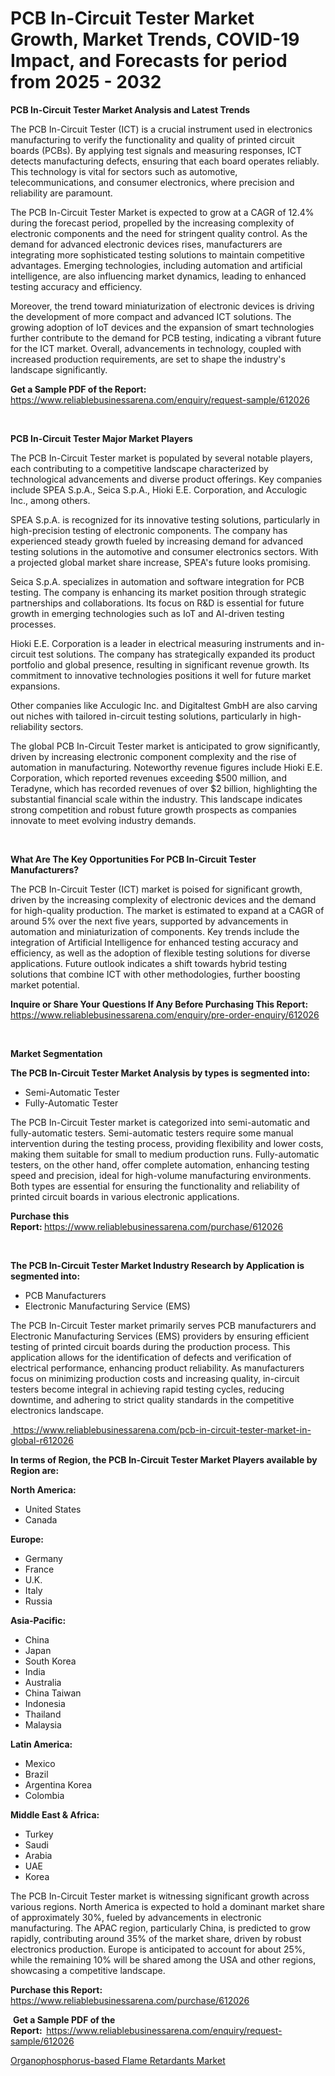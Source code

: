<p><h1>PCB In-Circuit Tester Market Growth, Market Trends, COVID-19 Impact, and Forecasts for period from 2025 - 2032</h1></p><p><strong>PCB In-Circuit Tester Market Analysis and Latest Trends</strong></p>
<p><p>The PCB In-Circuit Tester (ICT) is a crucial instrument used in electronics manufacturing to verify the functionality and quality of printed circuit boards (PCBs). By applying test signals and measuring responses, ICT detects manufacturing defects, ensuring that each board operates reliably. This technology is vital for sectors such as automotive, telecommunications, and consumer electronics, where precision and reliability are paramount.</p><p>The PCB In-Circuit Tester Market is expected to grow at a CAGR of 12.4% during the forecast period, propelled by the increasing complexity of electronic components and the need for stringent quality control. As the demand for advanced electronic devices rises, manufacturers are integrating more sophisticated testing solutions to maintain competitive advantages. Emerging technologies, including automation and artificial intelligence, are also influencing market dynamics, leading to enhanced testing accuracy and efficiency.</p><p>Moreover, the trend toward miniaturization of electronic devices is driving the development of more compact and advanced ICT solutions. The growing adoption of IoT devices and the expansion of smart technologies further contribute to the demand for PCB testing, indicating a vibrant future for the ICT market. Overall, advancements in technology, coupled with increased production requirements, are set to shape the industry's landscape significantly.</p></p>
<p><strong>Get a Sample PDF of the Report:&nbsp;</strong> <a href="https://www.reliablebusinessarena.com/enquiry/request-sample/612026?utm_campaign=3533&utm_medium=2&utm_source=Github&utm_content=ia&utm_term=23032025&utm_id=pcb-in-circuit-tester">https://www.reliablebusinessarena.com/enquiry/request-sample/612026</a></p>
<p>&nbsp;</p>
<p><strong>PCB In-Circuit Tester Major Market Players</strong></p>
<p><p>The PCB In-Circuit Tester market is populated by several notable players, each contributing to a competitive landscape characterized by technological advancements and diverse product offerings. Key companies include SPEA S.p.A., Seica S.p.A., Hioki E.E. Corporation, and Acculogic Inc., among others.</p><p>SPEA S.p.A. is recognized for its innovative testing solutions, particularly in high-precision testing of electronic components. The company has experienced steady growth fueled by increasing demand for advanced testing solutions in the automotive and consumer electronics sectors. With a projected global market share increase, SPEA's future looks promising.</p><p>Seica S.p.A. specializes in automation and software integration for PCB testing. The company is enhancing its market position through strategic partnerships and collaborations. Its focus on R&D is essential for future growth in emerging technologies such as IoT and AI-driven testing processes.</p><p>Hioki E.E. Corporation is a leader in electrical measuring instruments and in-circuit test solutions. The company has strategically expanded its product portfolio and global presence, resulting in significant revenue growth. Its commitment to innovative technologies positions it well for future market expansions.</p><p>Other companies like Acculogic Inc. and Digitaltest GmbH are also carving out niches with tailored in-circuit testing solutions, particularly in high-reliability sectors.</p><p>The global PCB In-Circuit Tester market is anticipated to grow significantly, driven by increasing electronic component complexity and the rise of automation in manufacturing. Noteworthy revenue figures include Hioki E.E. Corporation, which reported revenues exceeding $500 million, and Teradyne, which has recorded revenues of over $2 billion, highlighting the substantial financial scale within the industry. This landscape indicates strong competition and robust future growth prospects as companies innovate to meet evolving industry demands.</p></p>
<p>&nbsp;</p>
<p><strong>What Are The Key Opportunities For PCB In-Circuit Tester Manufacturers?</strong></p>
<p><p>The PCB In-Circuit Tester (ICT) market is poised for significant growth, driven by the increasing complexity of electronic devices and the demand for high-quality production. The market is estimated to expand at a CAGR of around 5% over the next five years, supported by advancements in automation and miniaturization of components. Key trends include the integration of Artificial Intelligence for enhanced testing accuracy and efficiency, as well as the adoption of flexible testing solutions for diverse applications. Future outlook indicates a shift towards hybrid testing solutions that combine ICT with other methodologies, further boosting market potential.</p></p>
<p><strong>Inquire or Share Your Questions If Any Before Purchasing This Report:</strong> <a href="https://www.reliablebusinessarena.com/enquiry/pre-order-enquiry/612026?utm_campaign=3533&utm_medium=2&utm_source=Github&utm_content=ia&utm_term=23032025&utm_id=pcb-in-circuit-tester">https://www.reliablebusinessarena.com/enquiry/pre-order-enquiry/612026</a></p>
<p>&nbsp;</p>
<p><strong>Market Segmentation</strong></p>
<p><strong>The PCB In-Circuit Tester Market Analysis by types is segmented into:</strong></p>
<p><ul><li>Semi-Automatic Tester</li><li>Fully-Automatic Tester</li></ul></p>
<p><p>The PCB In-Circuit Tester market is categorized into semi-automatic and fully-automatic testers. Semi-automatic testers require some manual intervention during the testing process, providing flexibility and lower costs, making them suitable for small to medium production runs. Fully-automatic testers, on the other hand, offer complete automation, enhancing testing speed and precision, ideal for high-volume manufacturing environments. Both types are essential for ensuring the functionality and reliability of printed circuit boards in various electronic applications.</p></p>
<p><strong>Purchase this Report:&nbsp;</strong><a href="https://www.reliablebusinessarena.com/purchase/612026?utm_campaign=3533&utm_medium=2&utm_source=Github&utm_content=ia&utm_term=23032025&utm_id=pcb-in-circuit-tester">https://www.reliablebusinessarena.com/purchase/612026</a></p>
<p>&nbsp;</p>
<p><strong>The PCB In-Circuit Tester Market Industry Research by Application is segmented into:</strong></p>
<p><ul><li>PCB Manufacturers</li><li>Electronic Manufacturing Service (EMS)</li></ul></p>
<p><p>The PCB In-Circuit Tester market primarily serves PCB manufacturers and Electronic Manufacturing Services (EMS) providers by ensuring efficient testing of printed circuit boards during the production process. This application allows for the identification of defects and verification of electrical performance, enhancing product reliability. As manufacturers focus on minimizing production costs and increasing quality, in-circuit testers become integral in achieving rapid testing cycles, reducing downtime, and adhering to strict quality standards in the competitive electronics landscape.</p></p>
<p><a href="https://www.reliablebusinessarena.com/pcb-in-circuit-tester-market-in-global-r612026?utm_campaign=3533&utm_medium=2&utm_source=Github&utm_content=ia&utm_term=23032025&utm_id=pcb-in-circuit-tester">&nbsp;https://www.reliablebusinessarena.com/pcb-in-circuit-tester-market-in-global-r612026</a></p>
<p><strong>In terms of Region, the PCB In-Circuit Tester Market Players available by Region are:</strong></p>
<p>
    <p> <strong> North America: </strong>
        <ul>
            <li>United States</li>
            <li>Canada</li>
        </ul>
        </p> 
    <p> <strong> Europe: </strong>
        <ul>
            <li>Germany</li>
            <li>France</li>
            <li>U.K.</li>
            <li>Italy</li>
            <li>Russia</li>
        </ul>
        </p> 
    <p> <strong> Asia-Pacific: </strong>
        <ul>
            <li>China</li>
            <li>Japan</li>
            <li>South Korea</li>
            <li>India</li>
            <li>Australia</li>
            <li>China Taiwan</li>
            <li>Indonesia</li>
            <li>Thailand</li>
            <li>Malaysia</li>
        </ul>
        </p> 
    <p> <strong> Latin America: </strong>
        <ul>
            <li>Mexico</li>
            <li>Brazil</li>
            <li>Argentina Korea</li>
            <li>Colombia</li>
        </ul>
        </p> 
    <p> <strong> Middle East & Africa: </strong>
        <ul>
            <li>Turkey</li>
            <li>Saudi</li>
            <li>Arabia</li>
            <li>UAE</li>
            <li>Korea</li>
        </ul>
    </p>
    </p>
<p><p>The PCB In-Circuit Tester market is witnessing significant growth across various regions. North America is expected to hold a dominant market share of approximately 30%, fueled by advancements in electronic manufacturing. The APAC region, particularly China, is predicted to grow rapidly, contributing around 35% of the market share, driven by robust electronics production. Europe is anticipated to account for about 25%, while the remaining 10% will be shared among the USA and other regions, showcasing a competitive landscape.</p></p>
<p><strong>Purchase this Report: </strong><a href="https://www.reliablebusinessarena.com/purchase/612026?utm_campaign=3533&utm_medium=2&utm_source=Github&utm_content=ia&utm_term=23032025&utm_id=pcb-in-circuit-tester">https://www.reliablebusinessarena.com/purchase/612026</a></p>
<p>&nbsp;<strong>Get a Sample PDF of the Report:&nbsp;&nbsp;</strong><a href="https://www.reliablebusinessarena.com/enquiry/request-sample/612026?utm_campaign=3533&utm_medium=2&utm_source=Github&utm_content=ia&utm_term=23032025&utm_id=pcb-in-circuit-tester">https://www.reliablebusinessarena.com/enquiry/request-sample/612026</a></p>
<p><strong></strong></p>
<p><p><a href="https://github.com/lecaneidreks/Market-Research-Report-List-1/blob/main/organophosphorus-based-flame-retardants-market.md?utm_campaign=3533&utm_medium=2&utm_source=Github&utm_content=ia&utm_term=23032025&utm_id=pcb-in-circuit-tester">Organophosphorus-based Flame Retardants Market</a></p></p>